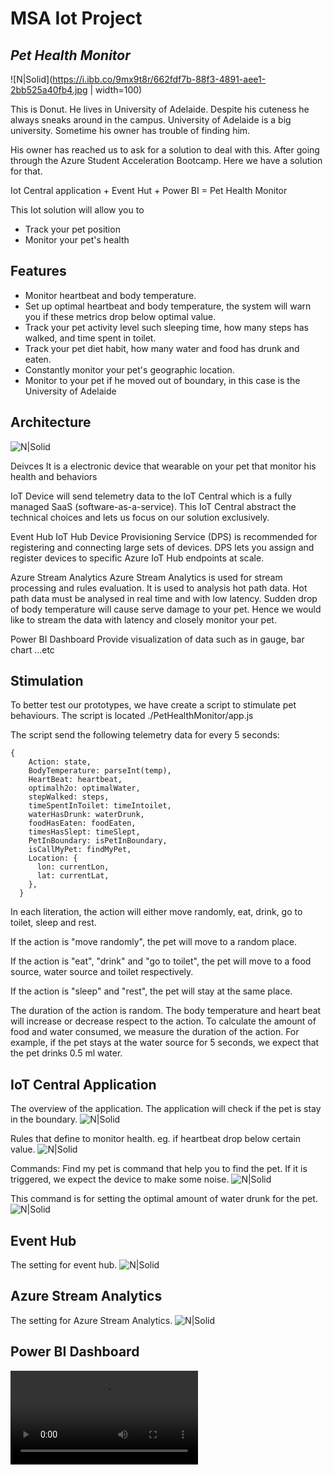 # MSA Iot Project
## _Pet Health Monitor_

![N|Solid](https://i.ibb.co/9mx9t8r/662fdf7b-88f3-4891-aee1-2bb525a40fb4.jpg | width=100)

This is Donut. He lives in University of Adelaide. Despite his cuteness he always sneaks around in the campus. University of Adelaide is a big university. Sometime his owner has trouble of finding him.

His owner has reached us to ask for a solution to deal with this. After going through the Azure Student Acceleration Bootcamp. Here we have a solution for that.

Iot Central application + Event Hut + Power BI = Pet Health Monitor

This Iot solution will allow you to

- Track your pet position
- Monitor your pet's health 

## Features

- Monitor heartbeat and body temperature.
- Set up optimal heartbeat and body temperature, the system will warn you if these metrics drop below optimal value.
- Track your pet activity level such sleeping time, how many steps has walked, and time spent in toilet.
- Track your pet diet habit, how many water and food has drunk and eaten.
- Constantly monitor your pet's geographic location.
- Monitor to your pet if he moved out of boundary, in this case is the University of Adelaide

## Architecture
![N|Solid](https://dm2305files.storage.live.com/y4mdSTnYN3v9WST-tdy4P3z0pM7A1ek_HDo4dlar_mrBPqcSuYVrcon_UD0ArE9MuYfyBao3Znalbj1YS9liCee1EHKa0Ty5R7E_KFi4MacJ5LGsHygVp29rIur-u16Fv3FdZSYjgPzAaCR2-p4B3QdTKI9l1-GsjpGbQJ8bvlm9cJxyzYvDtPMqoBFKAlOm3zs?width=1666&height=354&cropmode=none)

Deivces
It is a electronic device that wearable on your pet that monitor his health and behaviors

IoT
Device will send telemetry data to the IoT Central which is a fully managed SaaS (software-as-a-service). This IoT Central abstract the technical choices and lets us focus on our solution exclusively.

Event Hub
IoT Hub Device Provisioning Service (DPS) is recommended for registering and connecting large sets of devices. DPS lets you assign and register devices to specific Azure IoT Hub endpoints at scale.

Azure Stream Analytics
Azure Stream Analytics is used for stream processing and rules evaluation. It is used to analysis hot path data. Hot path data must be analysed in real time and with low latency. Sudden drop of body temperature will cause serve damage to your pet. Hence we would like to stream the data with latency and closely monitor your pet.

Power BI Dashboard
Provide visualization of data such as in gauge, bar chart ...etc

## Stimulation
To better test our prototypes, we have create a script to stimulate pet behaviours. The script is located ./PetHealthMonitor/app.js

The script send the following telemetry data for every 5 seconds:
```
{
    Action: state,
    BodyTemperature: parseInt(temp),
    HeartBeat: heartbeat,
    optimalh2o: optimalWater,
    stepWalked: steps,
    timeSpentInToilet: timeIntoilet,
    waterHasDrunk: waterDrunk,
    foodHasEaten: foodEaten,
    timesHasSlept: timeSlept,
    PetInBoundary: isPetInBoundary,
    isCallMyPet: findMyPet,
    Location: {
      lon: currentLon,
      lat: currentLat,
    },
  }
```

In each literation, the action will either move randomly, eat, drink, go to toilet, sleep and rest.

If the action is "move randomly", the pet will move to a random place.

If the action is "eat", "drink" and "go to toilet", the pet will move to a food source, water source and toilet respectively.

If the action is "sleep" and "rest", the pet will stay at the same place.

The duration of the action is random. The body temperature and heart beat will increase or decrease respect to the action. To calculate the amount of food and water consumed, we measure the duration of the action. For example, if the pet stays at the water source for 5 seconds, we expect that the pet drinks 0.5 ml water.

## IoT Central Application
The overview of the application. The application will check if the pet is stay in the boundary.
![N|Solid](https://dm2305files.storage.live.com/y4m2rKa_lAEVPonue_xGOV51w257J6OSyODp-ZSWmauMkXygd1ZljnblzuzDcAEgdtseC7kF0YIUC7EIxSLnidpr2fD0ndieQTyI9wLM5xRA0N2QSiG788B_7Vibn60fkv4Ekb-aVgqXUTIyNeK0uTOSVkerNtZpZ6kXES003ssVWTjglEE1jPlPL-OrdhtM9Ye?width=2126&height=1216&cropmode=none)

Rules that define to monitor health. eg. if heartbeat drop below certain value.
![N|Solid](https://i.ibb.co/25gNjgx/Screen-Shot-2021-09-15-at-8-51-56-pm.png)

Commands:
Find my pet is command that help you to find the pet. If it is triggered, we expect the device to make some noise.
![N|Solid](https://i.ibb.co/94Sjv2V/Screen-Shot-2021-09-15-at-8-58-06-pm.png)

This command is for setting the optimal amount of water drunk for the pet. 
![N|Solid](https://i.ibb.co/MCD36cG/Screen-Shot-2021-09-15-at-8-59-29-pm.png)

## Event Hub
The setting for event hub.
![N|Solid](https://i.ibb.co/hHKcj8d/Screen-Shot-2021-09-15-at-9-11-10-pm.png)

## Azure Stream Analytics
The setting for Azure Stream Analytics.
![N|Solid](https://i.ibb.co/1X2mfyG/Screen-Shot-2021-09-15-at-9-13-21-pm.png)

## Power BI Dashboard
![N|Solid](https://giant.gfycat.com/ShimmeringRepulsiveAiredale.mp4)
